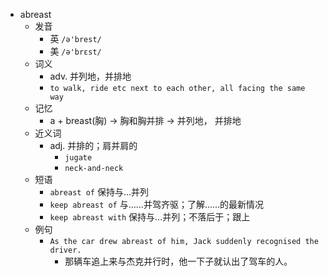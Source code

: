- abreast
  - 发音
    - 英 `/ə'brest/`
    - 美 `/ə'brɛst/`
  - 词义
    - adv. 并列地，并排地
    - `to walk, ride etc next to each other, all facing the same way`
  - 记忆
    - a + breast(胸) → 胸和胸并排 → 并列地， 并排地
  - 近义词
    - adj. 并排的；肩并肩的
      - `jugate`
      - `neck-and-neck`
  - 短语
    - `abreast of` 保持与…并列 
    - `keep abreast of` 与……并驾齐驱；了解……的最新情况 
    - `keep abreast with` 保持与…并列；不落后于；跟上 
  - 例句
    - `As the car drew abreast of him, Jack suddenly recognised the driver.`
      - 那辆车追上来与杰克并行时，他一下子就认出了驾车的人。

